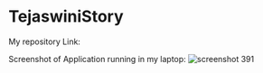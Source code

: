 # TejaswiniStory

My repository Link:


Screenshot of Application running in my laptop:
![screenshot 391](https://user-images.githubusercontent.com/42948603/52507467-3fbef700-2bb7-11e9-9040-2e8675073267.png)
